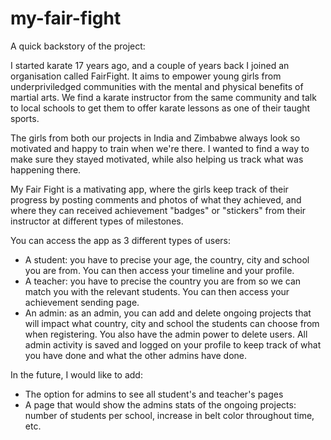 # my-fair-fight

A quick backstory of the project: 

I started karate 17 years ago, and a couple of years back I joined an organisation called FairFight. It aims to empower young girls from underpriviledged communities with the mental and physical benefits of martial arts. We find a karate instructor from the same community and talk to local schools to get them to offer karate lessons as one of their taught sports.

The girls from both our projects in India and Zimbabwe always look so motivated and happy to train when we're there. I wanted to find a way to make sure they stayed motivated, while also helping us track what was happening there. 

My Fair Fight is a mativating app, where the girls keep track of their progress by posting comments and photos of what they achieved, and where they can received achievement "badges" or "stickers" from their instructor at different types of milestones. 

You can access the app as 3 different types of users:
- A student: you have to precise your age, the country, city and school you are from. You can then access your timeline and your profile.
- A teacher: you have to precise the country you are from so we can match you with the relevant students. You can then access your achievement sending page.
- An admin: as an admin, you can add and delete ongoing projects that will impact what country, city and school the students can choose from when registering. You also have the admin power to delete users. All admin activity is saved and logged on your profile to keep track of what you have done and what the other admins have done. 

In the future, I would like to add:
- The option for admins to see all student's and teacher's pages
- A page that would show the admins stats of the ongoing projects: number of students per school, increase in belt color throughout time, etc.
